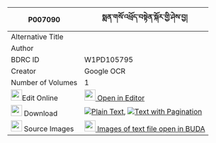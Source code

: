 |P007090|སྨན་གསོ་འཕྲོད་བསྟེན་སྐོར་གྱི་ཤེས་བྱ། 
| --- | --- 
|Alternative Title |
|Author | 
|BDRC ID | W1PD105795
|Creator | Google OCR
|Number of Volumes| 1
|<img width="25" src="https://img.icons8.com/color/25/000000/edit-property.png">Edit Online| [<img width="25" src="https://avatars.githubusercontent.com/u/45091458?s=200&v=4"> Open in Editor](http://editor.openpecha.org/P007090)
|<img width="25" src="https://img.icons8.com/fluent/48/000000/download-2.png"/>  Download | [![](https://img.icons8.com/color/20/000000/txt.png)Plain Text](https://github.com/Openpecha/P007090/releases/download/v1/men_so_troten_kor_gyi_sheja_plain_P007090.zip), [![](https://img.icons8.com/color/20/000000/txt.png)Text with Pagination](https://github.com/Openpecha/P007090/releases/download/v1/men_so_troten_kor_gyi_sheja_pages_P007090.zip)
|<img width="25" src="https://img.icons8.com/plasticine/100/000000/pictures-folder.png"/>  Source Images | [<img width="25" src="https://library.bdrc.io/icons/BUDA-small.svg"> Images of text file open in BUDA](https://library.bdrc.io/show/bdr:W1PD105795)